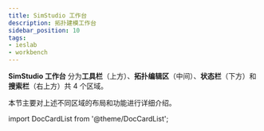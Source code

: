 ```yaml
---
title: SimStudio 工作台
description: 拓扑建模工作台
sidebar_position: 10
tags:
- ieslab
- workbench
---
```



**SimStudio 工作台** 分为**工具栏**（上方）、**拓扑编辑区**（中间）、**状态栏**（下方）和**搜索栏**（右上方）共 4 个区域。


本节主要对上述不同区域的布局和功能进行详细介绍。

import DocCardList from '@theme/DocCardList';

<DocCardList />




